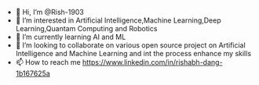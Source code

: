 - 👋 Hi, I’m @Rish-1903
- 👀 I’m interested in Artificial Intelligence,Machine Learning,Deep Learning,Quantam Computing and Robotics
- 🌱 I’m currently learning AI and ML
- 💞️ I’m looking to collaborate on various open source project on Artificial Intelligence and Machine Learning and int the process enhance my skills 
- 📫 How to reach me https://www.linkedin.com/in/rishabh-dang-1b167625a

<!---
Rish-1903/Rish-1903 is a ✨ special ✨ repository because its `README.md` (this file) appears on your GitHub profile.
You can click the Preview link to take a look at your changes.
--->
